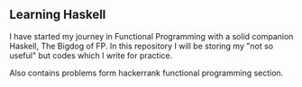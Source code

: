 ## Learning Haskell
I have started my journey in Functional Programming with a solid companion Haskell, The Bigdog of FP.
In this repository I will be storing my "not so useful" but codes which I write for practice.
<p>
Also contains problems form hackerrank functional programming section.
</p>
